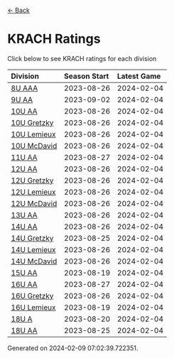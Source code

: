 [<- Back](../readme.md)
# KRACH Ratings
Click below to see KRACH ratings for each division

| Division | Season Start | Latest Game |
| :-- | :-- | :-- |
| [8U AAA](8U-AAA-ratings.md) | 2023-08-26 | 2024-02-04 |
| [9U AA](9U-AA-ratings.md) | 2023-09-02 | 2024-02-04 |
| [10U AA](10U-AA-ratings.md) | 2023-08-26 | 2024-02-04 |
| [10U Gretzky](10U-Gretzky-ratings.md) | 2023-08-26 | 2024-02-04 |
| [10U Lemieux](10U-Lemieux-ratings.md) | 2023-08-26 | 2024-02-04 |
| [10U McDavid](10U-McDavid-ratings.md) | 2023-08-26 | 2024-02-04 |
| [11U AA](11U-AA-ratings.md) | 2023-08-27 | 2024-02-04 |
| [12U AA](12U-AA-ratings.md) | 2023-08-26 | 2024-02-04 |
| [12U Gretzky](12U-Gretzky-ratings.md) | 2023-08-26 | 2024-02-04 |
| [12U Lemieux](12U-Lemieux-ratings.md) | 2023-08-26 | 2024-02-04 |
| [12U McDavid](12U-McDavid-ratings.md) | 2023-08-26 | 2024-02-04 |
| [13U AA](13U-AA-ratings.md) | 2023-08-26 | 2024-02-04 |
| [14U AA](14U-AA-ratings.md) | 2023-08-26 | 2024-02-04 |
| [14U Gretzky](14U-Gretzky-ratings.md) | 2023-08-25 | 2024-02-04 |
| [14U Lemieux](14U-Lemieux-ratings.md) | 2023-08-26 | 2024-02-04 |
| [14U McDavid](14U-McDavid-ratings.md) | 2023-08-26 | 2024-02-04 |
| [15U AA](15U-AA-ratings.md) | 2023-08-19 | 2024-02-04 |
| [16U AA](16U-AA-ratings.md) | 2023-08-27 | 2024-02-04 |
| [16U Gretzky](16U-Gretzky-ratings.md) | 2023-08-26 | 2024-02-04 |
| [16U Lemieux](16U-Lemieux-ratings.md) | 2023-08-19 | 2024-02-04 |
| [18U A](18U-A-ratings.md) | 2023-08-20 | 2024-02-04 |
| [18U AA](18U-AA-ratings.md) | 2023-08-25 | 2024-02-04 |

Generated on 2024-02-09 07:02:39.722351.
